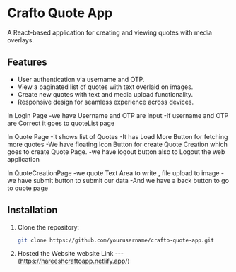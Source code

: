 # Crafto Quote App

A React-based application for creating and viewing quotes with media overlays.

## Features

- User authentication via username and OTP.
- View a paginated list of quotes with text overlaid on images.
- Create new quotes with text and media upload functionality.
- Responsive design for seamless experience across devices.

In Login Page 
-we have Username and OTP are input
-If username and OTP are Correct it goes to quoteList page

In Quote Page
-It shows list of Quotes 
-It has Load More Button for fetching more quotes 
-We have floating Icon Button for create Quote Creation which goes to create Quote Page.
-we have logout button also to Logout the web application

In QuoteCreationPage
-we quote Text Area to write , file upload to image
-we have submit button to submit our data
-And we have a back button to go to quote page


## Installation

1. Clone the repository:
   ```bash
   git clone https://github.com/yourusername/crafto-quote-app.git

2. Hosted the Website 
      website Link --- (https://hareeshcraftoapp.netlify.app/)
